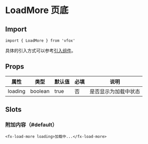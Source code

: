 # LoadMore 页底

## Import

```
import { LoadMore } from 'vfox'
```

具体的引入方式可以参考[引入组件](../index.md#引入组件)。

## Props

| 属性    | 类型    | 默认值 | 必填 | 说明                 |
| ------- | ------- | ------ | ---- | -------------------- |
| loading | boolean | true   | 否   | 是否显示为加载中状态 |

## Slots

### 附加内容（#default）

```
<fx-load-more loading>加载中...</fx-load-more>
```
